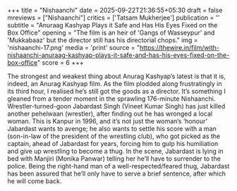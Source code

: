 +++
title = "Nishaanchi"
date = 2025-09-22T21:36:55+05:30
draft = false
mreviews = ["Nishaanchi"]
critics = ['Tatsam Mukherjee']
publication = ''
subtitle = "Anuraag Kashyap Plays it Safe and Has His Eyes Fixed on the Box Office"
opening = "The film is an heir of 'Gangs of Wasseypur' and 'Mukkabaaz' but the director still has his directorial chops."
img = 'nishaanchi-17.png'
media = 'print'
source = "https://thewire.in/film/with-nishaanchi-anuraag-kashyap-plays-it-safe-and-has-his-eyes-fixed-on-the-box-office"
score = 6
+++

The strongest and weakest thing about Anurag Kashyap’s latest is that it is, indeed, an Anurag Kashyap film. As the film plodded along frustratingly in its third hour, I realised he’s still got the goods as a director. It’s something I gleaned from a tender moment in the sprawling 176-minute Nishaanchi. Wrestler-turned-goon Jabardast Singh (Vineet Kumar Singh) has just killed another pehelwaan (wrestler), after finding out he has wronged a local woman. This is Kanpur in 1996, and it’s not just the woman’s ‘honour’ Jabardast wants to avenge; he also wants to settle his score with a man (son-in-law of the president of the wrestling club), who got picked as the captain, ahead of Jabardast for years, forcing him to gulp his humiliation and give up wrestling to become a thug. In the scene, Jabardast is lying in bed with Manjiri (Monika Panwar) telling her he’ll have to surrender to the police. Being the right-hand man of a well-respected/feared thug, Jabardast has been assured that he’ll only have to serve a brief sentence, after which he will come back.
